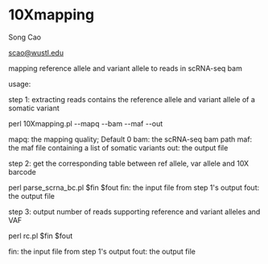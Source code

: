 # 10Xmapping

Song Cao

scao@wustl.edu

mapping reference allele and variant allele to reads in scRNA-seq bam

usage: 

step 1: extracting reads contains the reference allele and variant allele of a somatic variant

perl 10Xmapping.pl --mapq --bam --maf --out

mapq:  the mapping quality; Default 0
bam: the scRNA-seq bam path
maf: the maf file containing a list of somatic variants
out: the output file

step 2: get the corresponding table between ref allele, var allele and 10X barcode 

perl  parse_scrna_bc.pl $fin $fout
fin: the input file from step 1's output
fout: the output file

step 3: output number of reads supporting reference and variant alleles and VAF

perl rc.pl $fin $fout

fin: the input file from step 1's output
fout: the output file
